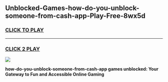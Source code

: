 
## Unblocked-Games-how-do-you-unblock-someone-from-cash-app-Play-Free-8wx5d
<h3>
<a href="https://premium76.site?title=how-do-you-unblock-someone-from-cash-app&ref=10A">CLICK TO PLAY</a></h3>
<hr>

<h3>
<a href="https://premium76.site?title=how-do-you-unblock-someone-from-cash-app&ref=10A">CLICK 2 PLAY</a>
  
</h3>

<a href="https://premium76.site?title=how-do-you-unblock-someone-from-cash-app&ref=10A"><img src="https://clearcache.store/games.png"></a>


**how-do-you-unblock-someone-from-cash-app games unblocked: Your Gateway to Fun and Accessible Online Gaming**
